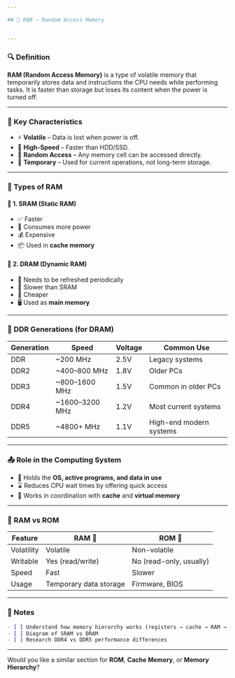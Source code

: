 ```yaml
---

## 💾 RAM – Random Access Memory


---
```


### 🔍 Definition

**RAM (Random Access Memory)** is a type of volatile memory that temporarily stores data and instructions the CPU needs while performing tasks. It is faster than storage but loses its content when the power is turned off.

---

### 🧠 Key Characteristics

* ⚡ **Volatile** – Data is lost when power is off.
* 🚀 **High-Speed** – Faster than HDD/SSD.
* 🔄 **Random Access** – Any memory cell can be accessed directly.
* 🧹 **Temporary** – Used for current operations, not long-term storage.

---

### 🧩 Types of RAM

#### 📗 1. **SRAM (Static RAM)**

* ✅ Faster
* 🔋 Consumes more power
* 💰 Expensive
* 📦 Used in **cache memory**

#### 📘 2. **DRAM (Dynamic RAM)**

* 🔄 Needs to be refreshed periodically
* 🐢 Slower than SRAM
* 💸 Cheaper
* 🖥️ Used as **main memory**

---

### 🧮 DDR Generations (for DRAM)

| Generation | Speed           | Voltage | Common Use              |
| ---------- | --------------- | ------- | ----------------------- |
| DDR        | \~200 MHz       | 2.5V    | Legacy systems          |
| DDR2       | \~400–800 MHz   | 1.8V    | Older PCs               |
| DDR3       | \~800–1600 MHz  | 1.5V    | Common in older PCs     |
| DDR4       | \~1600–3200 MHz | 1.2V    | Most current systems    |
| DDR5       | \~4800+ MHz     | 1.1V    | High-end modern systems |

---

### 📤 Role in the Computing System

* 🏃 Holds the **OS, active programs, and data in use**
* ⌛ Reduces CPU wait times by offering quick access
* 🔁 Works in coordination with **cache** and **virtual memory**

---

### 🧠 RAM vs ROM

| Feature    | RAM 💾                 | ROM 📕                  |
| ---------- | ---------------------- | ----------------------- |
| Volatility | Volatile               | Non-volatile            |
| Writable   | Yes (read/write)       | No (read-only, usually) |
| Speed      | Fast                   | Slower                  |
| Usage      | Temporary data storage | Firmware, BIOS          |

---

### 📝 Notes

```markdown
- [ ] Understand how memory hierarchy works (registers → cache → RAM → disk)
- [ ] Diagram of SRAM vs DRAM
- [ ] Research DDR4 vs DDR5 performance differences
```

---

Would you like a similar section for **ROM**, **Cache Memory**, or **Memory Hierarchy**?
